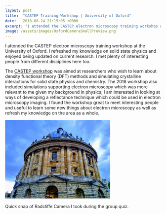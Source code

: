 ```yaml
---
layout: post
title:  "CASTEP Training Workshop | University of Oxford"
date:   2018-08-24 21:15:05 +0000
excerpt: "I attended the CASTEP electron microscopy training workshop at Oxford University. I refreshed my knowledge on solid state physics and enjoyed being updated on current research."
image: /assets/images/OxfordCameraSmallPreview.png
---
```

I attended the CASTEP electron microscopy training workshop at the University of Oxford. I refreshed my knowledge on solid state physics and enjoyed being updated on current research. I met plenty of interesting people from different disciplines here too.

The [CASTEP workshop][castep-link] was aimed at researchers who wish to learn about density functional theory (DFT) methods and simulating crystalline interactions for solid state physics and chemistry. The 2018 workshop also included simulations supporting electron microscopy which was more relevant to me given my background in physics; I am interested in looking at ways of developing a reflectance technique which could be used in electron microscopy imaging. I found the workshop great to meet interesting people and useful to learn some new things about electron microscopy as well as refresh my knowledge on the area as a whole.
 


<img src="/assets/images/OxfordCameraSmall.png" alt="drawing" width="340"/>
 
Quick snap of Radcliffe Camera I took during the group quiz.






[castep-link]: http://www.castep.org/CASTEP/CASTEP




